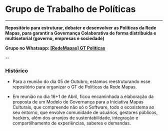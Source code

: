 # Grupo de Trabalho de Políticas
---
**Repositório para estruturar, debater e desenvolver as Políticas da Rede Mapas, para garantir a Governança Colaborativa de forma distribuída e multisetorial (governo, empresas e sociedade)**

**Grupo no Whatsapp: [[RedeMapas] GT Politicas](https://chat.whatsapp.com/J3Ryh6wau8mCj3sk7jGXRh)**

--
### Histórico

- Para a reunião do dia 05 de Outubro, estamos reestruturando esse repositório para organizar o GT de Políticas da Rede Mapas.

- Em reunião no dia 16+1 de Abril, ficou encaminhada a elaboração da proposta de um Modelo de Governança para a Iniciativa Mapas Culturais, que compreende não só o Software, todo o ecosistema ao seu entorno, que envolve comunidade de usuários, gestores públicos, hackers, além dos arranjos de sustentabilidade, integração e compartilhamento de experiências, saberes e demandas.

